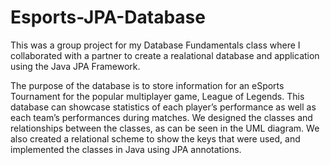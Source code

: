 # Esports-JPA-Database

This was a group project for my Database Fundamentals class where I collaborated with a partner 
to create a realational database and application using the Java JPA Framework.

The purpose of the database is to store information for an eSports Tournament for the popular multiplayer game, League of Legends. 
This database can showcase statistics of each player’s performance as well as each team’s performances during matches. We designed
the classes and relationships between the classes, as can be seen in the UML diagram. We also created a relational scheme to show
the keys that were used, and implemented the classes in Java using JPA annotations.

